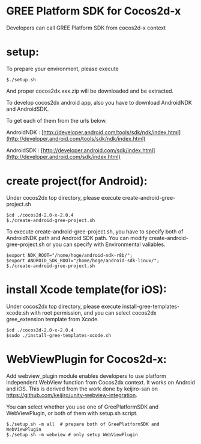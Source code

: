 GREE Platform SDK for Cocos2d-x
==========================================================

Developers can call GREE Platform SDK from cocos2d-x context

# setup:
To prepare your environment, please execute

    $./setup.sh
And proper cocos2dx.xxx.zip will be downloaded and be extracted.

To develop cocos2dx android app, also you have to download
AndroidNDK and AndroidSDK.

To get each of them from the urls below.

AndroidNDK : [http://developer.android.com/tools/sdk/ndk/index.html](http://developer.android.com/tools/sdk/ndk/index.html)

AndroidSDK : [http://developer.android.com/sdk/index.html](http://developer.android.com/sdk/index.html)

# create project(for Android):
Under cocos2dx top directory, please execute create-android-gree-project.sh

    $cd ./cocos2d-2.0-x-2.0.4
	$./create-android-gree-project.sh

To execute create-android-gree-project.sh, you have to specify both of AndroidNDK path and Android SDK path.
You can modify create-android-gree-project.sh or you can specify with Environmental valiables.
	
	$export NDK_ROOT="/home/hoge/android-ndk-r8b/";
	$export ANDROID_SDK_ROOT="/home/hoge/android-sdk-linux/";
	$./create-android-gree-project.sh

# install Xcode template(for iOS):
Under cocos2dx top directory, please execute install-gree-templates-xcode.sh with root permission,
and you can select cocos2dx gree_extension template from Xcode.

	$cd ./cocos2d-2.0-x-2.0.4
	$sudo ./install-gree-templates-xcode.sh


WebViewPlugin for Cocos2d-x:
==========================================================
Add webview_plugin module enables developers to use platform independent WebView function from Cocos2dx context.
It works on Android and iOS.
This is derived from the work done by keijiro-san on https://github.com/keijiro/unity-webview-integration.

You can select whether you use one of GreePlatformSDK and WebViewPlugin, or both of them with setup.sh script.

	$./setup.sh -m all  # prepare both of GreePlatformSDK and WebViewPlugin
	$./setup.sh -m webview # only setup WebViewPlugin


